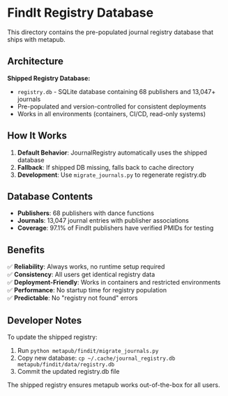# FindIt Registry Database

This directory contains the pre-populated journal registry database that ships with metapub.

## Architecture

**Shipped Registry Database:**
- `registry.db` - SQLite database containing 68 publishers and 13,047+ journals
- Pre-populated and version-controlled for consistent deployments
- Works in all environments (containers, CI/CD, read-only systems)

## How It Works

1. **Default Behavior**: JournalRegistry automatically uses the shipped database
2. **Fallback**: If shipped DB missing, falls back to cache directory  
3. **Development**: Use `migrate_journals.py` to regenerate registry.db

## Database Contents

- **Publishers**: 68 publishers with dance functions
- **Journals**: 13,047 journal entries with publisher associations  
- **Coverage**: 97.1% of FindIt publishers have verified PMIDs for testing

## Benefits

✅ **Reliability**: Always works, no runtime setup required  
✅ **Consistency**: All users get identical registry data  
✅ **Deployment-Friendly**: Works in containers and restricted environments  
✅ **Performance**: No startup time for registry population  
✅ **Predictable**: No "registry not found" errors  

## Developer Notes

To update the shipped registry:
1. Run `python metapub/findit/migrate_journals.py` 
2. Copy new database: `cp ~/.cache/journal_registry.db metapub/findit/data/registry.db`
3. Commit the updated registry.db file

The shipped registry ensures metapub works out-of-the-box for all users.